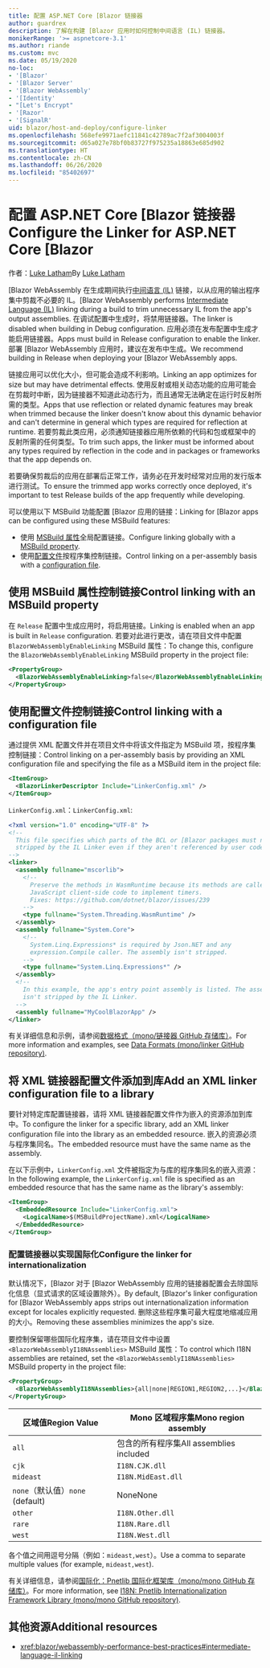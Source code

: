 ```yaml
---
title: 配置 ASP.NET Core [Blazor 链接器
author: guardrex
description: 了解在构建 [Blazor 应用时如何控制中间语言 (IL) 链接器。
monikerRange: '>= aspnetcore-3.1'
ms.author: riande
ms.custom: mvc
ms.date: 05/19/2020
no-loc:
- '[Blazor'
- '[Blazor Server'
- '[Blazor WebAssembly'
- '[Identity'
- "[Let's Encrypt"
- '[Razor'
- '[SignalR'
uid: blazor/host-and-deploy/configure-linker
ms.openlocfilehash: 568efe9971aefc11841c42789ac7f2af3004003f
ms.sourcegitcommit: d65a027e78bf0b83727f975235a18863e685d902
ms.translationtype: HT
ms.contentlocale: zh-CN
ms.lasthandoff: 06/26/2020
ms.locfileid: "85402697"
---
```

# <a name="configure-the-linker-for-aspnet-core-blazor"></a><span data-ttu-id="adc72-103">配置 ASP.NET Core [Blazor 链接器</span><span class="sxs-lookup"><span data-stu-id="adc72-103">Configure the Linker for ASP.NET Core [Blazor</span></span>

<span data-ttu-id="adc72-104">作者：[Luke Latham](https://github.com/guardrex)</span><span class="sxs-lookup"><span data-stu-id="adc72-104">By [Luke Latham](https://github.com/guardrex)</span></span>

<span data-ttu-id="adc72-105">[Blazor WebAssembly 在生成期间执行[中间语言 (IL)](/dotnet/standard/managed-code#intermediate-language--execution) 链接，以从应用的输出程序集中剪裁不必要的 IL。</span><span class="sxs-lookup"><span data-stu-id="adc72-105">[Blazor WebAssembly performs [Intermediate Language (IL)](/dotnet/standard/managed-code#intermediate-language--execution) linking during a build to trim unnecessary IL from the app's output assemblies.</span></span> <span data-ttu-id="adc72-106">在调试配置中生成时，将禁用链接器。</span><span class="sxs-lookup"><span data-stu-id="adc72-106">The linker is disabled when building in Debug configuration.</span></span> <span data-ttu-id="adc72-107">应用必须在发布配置中生成才能启用链接器。</span><span class="sxs-lookup"><span data-stu-id="adc72-107">Apps must build in Release configuration to enable the linker.</span></span> <span data-ttu-id="adc72-108">部署 [Blazor WebAssembly 应用时，建议在发布中生成。</span><span class="sxs-lookup"><span data-stu-id="adc72-108">We recommend building in Release when deploying your [Blazor WebAssembly apps.</span></span> 

<span data-ttu-id="adc72-109">链接应用可以优化大小，但可能会造成不利影响。</span><span class="sxs-lookup"><span data-stu-id="adc72-109">Linking an app optimizes for size but may have detrimental effects.</span></span> <span data-ttu-id="adc72-110">使用反射或相关动态功能的应用可能会在剪裁时中断，因为链接器不知道此动态行为，而且通常无法确定在运行时反射所需的类型。</span><span class="sxs-lookup"><span data-stu-id="adc72-110">Apps that use reflection or related dynamic features may break when trimmed because the linker doesn't know about this dynamic behavior and can't determine in general which types are required for reflection at runtime.</span></span> <span data-ttu-id="adc72-111">若要剪裁此类应用，必须通知链接器应用所依赖的代码和包或框架中的反射所需的任何类型。</span><span class="sxs-lookup"><span data-stu-id="adc72-111">To trim such apps, the linker must be informed about any types required by reflection in the code and in packages or frameworks that the app depends on.</span></span> 

<span data-ttu-id="adc72-112">若要确保剪裁后的应用在部署后正常工作，请务必在开发时经常对应用的发行版本进行测试。</span><span class="sxs-lookup"><span data-stu-id="adc72-112">To ensure the trimmed app works correctly once deployed, it's important to test Release builds of the app frequently while developing.</span></span>

<span data-ttu-id="adc72-113">可以使用以下 MSBuild 功能配置 [Blazor 应用的链接：</span><span class="sxs-lookup"><span data-stu-id="adc72-113">Linking for [Blazor apps can be configured using these MSBuild features:</span></span>

* <span data-ttu-id="adc72-114">使用 [MSBuild 属性](#control-linking-with-an-msbuild-property)全局配置链接。</span><span class="sxs-lookup"><span data-stu-id="adc72-114">Configure linking globally with a [MSBuild property](#control-linking-with-an-msbuild-property).</span></span>
* <span data-ttu-id="adc72-115">使用[配置文件](#control-linking-with-a-configuration-file)按程序集控制链接。</span><span class="sxs-lookup"><span data-stu-id="adc72-115">Control linking on a per-assembly basis with a [configuration file](#control-linking-with-a-configuration-file).</span></span>

## <a name="control-linking-with-an-msbuild-property"></a><span data-ttu-id="adc72-116">使用 MSBuild 属性控制链接</span><span class="sxs-lookup"><span data-stu-id="adc72-116">Control linking with an MSBuild property</span></span>

<span data-ttu-id="adc72-117">在 `Release` 配置中生成应用时，将启用链接。</span><span class="sxs-lookup"><span data-stu-id="adc72-117">Linking is enabled when an app is built in `Release` configuration.</span></span> <span data-ttu-id="adc72-118">若要对此进行更改，请在项目文件中配置 `BlazorWebAssemblyEnableLinking` MSBuild 属性：</span><span class="sxs-lookup"><span data-stu-id="adc72-118">To change this, configure the `BlazorWebAssemblyEnableLinking` MSBuild property in the project file:</span></span>

```xml
<PropertyGroup>
  <BlazorWebAssemblyEnableLinking>false</BlazorWebAssemblyEnableLinking>
</PropertyGroup>
```

## <a name="control-linking-with-a-configuration-file"></a><span data-ttu-id="adc72-119">使用配置文件控制链接</span><span class="sxs-lookup"><span data-stu-id="adc72-119">Control linking with a configuration file</span></span>

<span data-ttu-id="adc72-120">通过提供 XML 配置文件并在项目文件中将该文件指定为 MSBuild 项，按程序集控制链接：</span><span class="sxs-lookup"><span data-stu-id="adc72-120">Control linking on a per-assembly basis by providing an XML configuration file and specifying the file as a MSBuild item in the project file:</span></span>

```xml
<ItemGroup>
  <BlazorLinkerDescriptor Include="LinkerConfig.xml" />
</ItemGroup>
```

<span data-ttu-id="adc72-121">`LinkerConfig.xml`：</span><span class="sxs-lookup"><span data-stu-id="adc72-121">`LinkerConfig.xml`:</span></span>

```xml
<?xml version="1.0" encoding="UTF-8" ?>
<!--
  This file specifies which parts of the BCL or [Blazor packages must not be
  stripped by the IL Linker even if they aren't referenced by user code.
-->
<linker>
  <assembly fullname="mscorlib">
    <!--
      Preserve the methods in WasmRuntime because its methods are called by 
      JavaScript client-side code to implement timers.
      Fixes: https://github.com/dotnet/blazor/issues/239
    -->
    <type fullname="System.Threading.WasmRuntime" />
  </assembly>
  <assembly fullname="System.Core">
    <!--
      System.Linq.Expressions* is required by Json.NET and any 
      expression.Compile caller. The assembly isn't stripped.
    -->
    <type fullname="System.Linq.Expressions*" />
  </assembly>
  <!--
    In this example, the app's entry point assembly is listed. The assembly
    isn't stripped by the IL Linker.
  -->
  <assembly fullname="MyCoolBlazorApp" />
</linker>
```

<span data-ttu-id="adc72-122">有关详细信息和示例，请参阅[数据格式（mono/链接器 GitHub 存储库）](https://github.com/mono/linker/blob/master/docs/data-formats.md)。</span><span class="sxs-lookup"><span data-stu-id="adc72-122">For more information and examples, see [Data Formats (mono/linker GitHub repository)](https://github.com/mono/linker/blob/master/docs/data-formats.md).</span></span>

## <a name="add-an-xml-linker-configuration-file-to-a-library"></a><span data-ttu-id="adc72-123">将 XML 链接器配置文件添加到库</span><span class="sxs-lookup"><span data-stu-id="adc72-123">Add an XML linker configuration file to a library</span></span>

<span data-ttu-id="adc72-124">要针对特定库配置链接器，请将 XML 链接器配置文件作为嵌入的资源添加到库中。</span><span class="sxs-lookup"><span data-stu-id="adc72-124">To configure the linker for a specific library, add an XML linker configuration file into the library as an embedded resource.</span></span> <span data-ttu-id="adc72-125">嵌入的资源必须与程序集同名。</span><span class="sxs-lookup"><span data-stu-id="adc72-125">The embedded resource must have the same name as the assembly.</span></span>

<span data-ttu-id="adc72-126">在以下示例中，`LinkerConfig.xml` 文件被指定为与库的程序集同名的嵌入资源：</span><span class="sxs-lookup"><span data-stu-id="adc72-126">In the following example, the `LinkerConfig.xml` file is specified as an embedded resource that has the same name as the library's assembly:</span></span>

```xml
<ItemGroup>
  <EmbeddedResource Include="LinkerConfig.xml">
    <LogicalName>$(MSBuildProjectName).xml</LogicalName>
  </EmbeddedResource>
</ItemGroup>
```

### <a name="configure-the-linker-for-internationalization"></a><span data-ttu-id="adc72-127">配置链接器以实现国际化</span><span class="sxs-lookup"><span data-stu-id="adc72-127">Configure the linker for internationalization</span></span>

<span data-ttu-id="adc72-128">默认情况下，[Blazor 对于 [Blazor WebAssembly 应用的链接器配置会去除国际化信息（显式请求的区域设置除外）。</span><span class="sxs-lookup"><span data-stu-id="adc72-128">By default, [Blazor's linker configuration for [Blazor WebAssembly apps strips out internationalization information except for locales explicitly requested.</span></span> <span data-ttu-id="adc72-129">删除这些程序集可最大程度地缩减应用的大小。</span><span class="sxs-lookup"><span data-stu-id="adc72-129">Removing these assemblies minimizes the app's size.</span></span>

<span data-ttu-id="adc72-130">要控制保留哪些国际化程序集，请在项目文件中设置 `<BlazorWebAssemblyI18NAssemblies>` MSBuild 属性：</span><span class="sxs-lookup"><span data-stu-id="adc72-130">To control which I18N assemblies are retained, set the `<BlazorWebAssemblyI18NAssemblies>` MSBuild property in the project file:</span></span>

```xml
<PropertyGroup>
  <BlazorWebAssemblyI18NAssemblies>{all|none|REGION1,REGION2,...}</BlazorWebAssemblyI18NAssemblies>
</PropertyGroup>
```

| <span data-ttu-id="adc72-131">区域值</span><span class="sxs-lookup"><span data-stu-id="adc72-131">Region Value</span></span>     | <span data-ttu-id="adc72-132">Mono 区域程序集</span><span class="sxs-lookup"><span data-stu-id="adc72-132">Mono region assembly</span></span>    |
| ---------------- | ----------------------- |
| `all`            | <span data-ttu-id="adc72-133">包含的所有程序集</span><span class="sxs-lookup"><span data-stu-id="adc72-133">All assemblies included</span></span> |
| `cjk`            | `I18N.CJK.dll`          |
| `mideast`        | `I18N.MidEast.dll`      |
| <span data-ttu-id="adc72-134">`none`（默认值）</span><span class="sxs-lookup"><span data-stu-id="adc72-134">`none` (default)</span></span> | <span data-ttu-id="adc72-135">None</span><span class="sxs-lookup"><span data-stu-id="adc72-135">None</span></span>                    |
| `other`          | `I18N.Other.dll`        |
| `rare`           | `I18N.Rare.dll`         |
| `west`           | `I18N.West.dll`         |

<span data-ttu-id="adc72-136">各个值之间用逗号分隔（例如：`mideast,west`）。</span><span class="sxs-lookup"><span data-stu-id="adc72-136">Use a comma to separate multiple values (for example, `mideast,west`).</span></span>

<span data-ttu-id="adc72-137">有关详细信息，请参阅[国际化：Pnetlib 国际化框架库（mono/mono GitHub 存储库）](https://github.com/mono/mono/tree/master/mcs/class/I18N)。</span><span class="sxs-lookup"><span data-stu-id="adc72-137">For more information, see [I18N: Pnetlib Internationalization Framework Library (mono/mono GitHub repository)](https://github.com/mono/mono/tree/master/mcs/class/I18N).</span></span>

## <a name="additional-resources"></a><span data-ttu-id="adc72-138">其他资源</span><span class="sxs-lookup"><span data-stu-id="adc72-138">Additional resources</span></span>

* <xref:blazor/webassembly-performance-best-practices#intermediate-language-il-linking>
